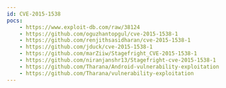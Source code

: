 ```yaml
---
id: CVE-2015-1538
pocs:
    - https://www.exploit-db.com/raw/38124
    - https://github.com/oguzhantopgul/cve-2015-1538-1
    - https://github.com/renjithsasidharan/cve-2015-1538-1
    - https://github.com/jduck/cve-2015-1538-1
    - https://github.com/marZiiw/Stagefright_CVE-2015-1538-1
    - https://github.com/niranjanshr13/Stagefright-cve-2015-1538-1
    - https://github.com/Tharana/Android-vulnerability-exploitation
    - https://github.com/Tharana/vulnerability-exploitation
---
```


